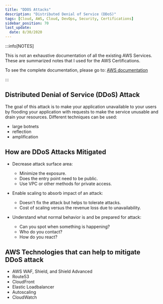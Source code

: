 ```yaml
---
title: "DDOS Attacks"
description: "Distributed Denial of Service (DDoS)"
tags: [Cloud, AWS, Cloud, DevOps, Security, Certifications]
sidebar_position: 70
last_update:
  date: 8/30/2020
---
```



:::info[NOTES]

This is not an exhaustive documentation of all the existing AWS Services. These are summarized notes that I used for the AWS Certifications.

To see the complete documentation, please go to: [AWS documentation](https://docs.aws.amazon.com/)

:::

## Distributed Denial of Service (DDoS) Attack 

The goal of this attack is to make your application unavailable to your users by flooding your application with requests to make the service unusable and drain your resources. Different techniques can be used:

- large botnets
- reflection 
- amplification 

## How are DDoS Attacks Mitigated

- Decrease attack surface area:

    - Minimize the exposure. 
    - Does the entry point need to be public. 
    - Use VPC or other methods for private access. 

- Enable scaling to absorb impact of an attack: 

    - Doesn't fix the attack but helps to tolerate attacks.
    - Cost of scaling versus the revenue loss due to unavailability. 

- Understand what normal behavior is and be prepared for attack:

    - Can you spot when something is happening?
    - Who do you contact?
    - How do you react?

## AWS Technologies that can help to mitigate DDoS attack

- AWS WAF, Shield, and Shield Advanced 
- Route53 
- CloudFront 
- Elastic Loadbalancer 
- Autoscaling
- CloudWatch 
